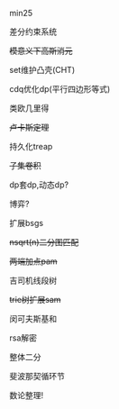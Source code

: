 min25

差分约束系统

~~模意义下高斯消元~~

set维护凸壳(CHT)

cdq优化dp(平行四边形等式)

类欧几里得

~~卢卡斯定理~~

持久化treap

~~子集卷积~~

dp套dp,动态dp?

博弈?

扩展bsgs

~~nsqrt(n)二分图匹配~~

~~两端加点pam~~

吉司机线段树

~~trie树扩展sam~~

闵可夫斯基和

rsa解密

整体二分

斐波那契循环节

数论整理!
